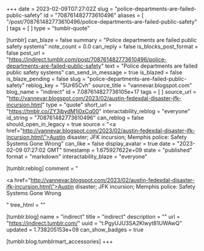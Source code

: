 +++
date = 2023-02-09T07:27:02Z
slug = "police-departments-are-failed-public-safety"
id = "708761482773610496"
aliases = [ "/post/708761482773610496/police-departments-are-failed-public-safety" ]
tags = [ ]
type = "tumblr-quote"

[tumblr]
can_blaze = false
summary = "Police departments are failed public safety systems"
note_count = 0.0
can_reply = false
is_blocks_post_format = false
post_url = "https://indirect.tumblr.com/post/708761482773610496/police-departments-are-failed-public-safety"
text = "Police departments are failed public safety systems"
can_send_in_message = true
is_blazed = false
is_blaze_pending = false
slug = "police-departments-are-failed-public-safety"
reblog_key = "5Ur65Cvh"
source_title = "vannevar.blogspot.com"
blog_name = "indirect"
id = 7.087614827736105e+17
tags = [ ]
source_url = "http://vannevar.blogspot.com/2023/02/austin-fedexdal-disaster-jfk-incursion.html"
type = "quote"
short_url = "https://tmblr.co/ZY3jbydM1j0xCq00"
interactability_reblog = "everyone"
id_string = "708761482773610496"
can_reblog = false
should_open_in_legacy = true
source = "<a href=\"http://vannevar.blogspot.com/2023/02/austin-fedexdal-disaster-jfk-incursion.html\">Austin disaster; JFK incursion; Memphis police: Safety Systems Gone Wrong</a>"
can_like = false
display_avatar = true
date = "2023-02-09 07:27:02 GMT"
timestamp = 1.675927622e+09
state = "published"
format = "markdown"
interactability_blaze = "everyone"

[tumblr.reblog]
comment = "<p><a href=\"http://vannevar.blogspot.com/2023/02/austin-fedexdal-disaster-jfk-incursion.html\">Austin disaster; JFK incursion; Memphis police: Safety Systems Gone Wrong</a></p>"
tree_html = ""

[tumblr.blog]
name = "indirect"
title = "indirect"
description = ""
url = "https://indirect.tumblr.com/"
uuid = "t:PgyUJU3SA2Klwyt81UWAwQ"
updated = 1.738205153e+09
can_show_badges = true

[tumblr.blog.tumblrmart_accessories]
+++
